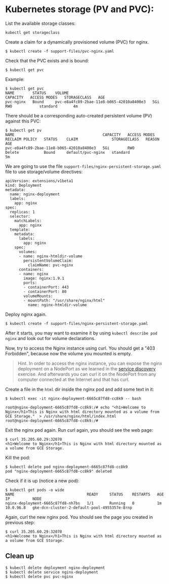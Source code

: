 # Kubernetes storage (PV and PVC):

List the available storage classes:

```shell
kubectl get storageclass
```

Create a claim for a dynamically provisioned volume (PVC) for nginx. 

```shell
$ kubectl create -f support-files/pvc-nginx.yaml
```

Check that the PVC exists and is bound:

```shell
$ kubectl get pvc
```

Example:

```shell
$ kubectl get pvc
NAME        STATUS    VOLUME                                     CAPACITY   ACCESS MODES   STORAGECLASS   AGE
pvc-nginx   Bound     pvc-e8a4fc89-2bae-11e8-b065-42010a8400e3   5Gi        RWO            standard       4m
```

There should be a corresponding auto-created persistent volume (PV) against this PVC:

```shell
$ kubectl get pv
NAME                                       CAPACITY   ACCESS MODES   RECLAIM POLICY   STATUS    CLAIM               STORAGECLASS   REASON    AGE
pvc-e8a4fc89-2bae-11e8-b065-42010a8400e3   5Gi        RWO            Delete           Bound     default/pvc-nginx   standard                 5m
```

We are going to use the file `support-files/nginx-persistent-storage.yaml` file to use storage/volume directives:

```yaml,k8s
apiVersion: extensions/v1beta1
kind: Deployment
metadata:
  name: nginx-deployment
  labels:
    app: nginx
spec:
  replicas: 1
  selector:
    matchLabels:
      app: nginx
  template:
    metadata:
      labels:
        app: nginx
    spec:
      volumes:
      - name: nginx-htmldir-volume
        persistentVolumeClaim:
          claimName: pvc-nginx
      containers:
      - name: nginx
        image: nginx:1.9.1
        ports:
        - containerPort: 443
        - containerPort: 80
        volumeMounts:
        - mountPath: "/usr/share/nginx/html"
          name: nginx-htmldir-volume
```

Deploy nginx again. 

```shell
$ kubectl create -f support-files/nginx-persistent-storage.yaml
```

After it starts, you may want to examine it by using `kubectl describe pod nginx` and look out for volume declarations.

Now, try to access the Nginx instance using curl. You should get a "403 Forbidden", because now the volume you mounted is empty.

> Hint. In order to access the nginx instance, you can expose the nginx deployment on a NodePort as we learned in the [service
> discovery](02-service-discovery-and-loadbalancing.md) exercise. And afterwards you can curl it on the NodePort from any computer connected at the Internet and that has curl.

Create a file in the `html` dir inside the nginx pod and add some text in it:

```shell
$ kubectl exec -it nginx-deployment-6665c87fd8-cc8k9 -- bash

root@nginx-deployment-6665c87fd8-cc8k9:/# echo "<h1>Welcome to Nginx</h1>This is Nginx with html directory mounted as a volume from GCE Storage."  > /usr/share/nginx/html/index.html
root@nginx-deployment-6665c87fd8-cc8k9:/#
```

Exit the nginx pod again. Run curl again, you should see the web page:

```shell
$ curl 35.205.60.29:32078
<h1>Welcome to Nginx</h1>This is Nginx with html directory mounted as a volume from GCE Storage.
```

Kill the pod:

```shell
$ kubectl delete pod nginx-deployment-6665c87fd8-cc8k9
pod "nginx-deployment-6665c87fd8-cc8k9" deleted
```

Check if it is up (notice a new pod):

```shell
$ kubectl get pods -o wide
NAME                                READY     STATUS    RESTARTS   AGE       IP          NODE
nginx-deployment-6665c87fd8-nh7bs   1/1       Running   0          1m        10.0.96.8   gke-dcn-cluster-2-default-pool-4955357e-8rnp
```

Again, curl the new nginx pod. You should see the page you created in previous step:

```shell
$ curl 35.205.60.29:32078
<h1>Welcome to Nginx</h1>This is Nginx with html directory mounted as a volume from GCE Storage.
```

## Clean up

```shell
$ kubectl delete deployment nginx-deployment
$ kubectl delete service nginx-deployment
$ kubectl delete pvc pvc-nginx
```
